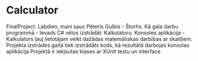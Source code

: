 ﻿# Calculator
FinalProject.
Labdien,
mani sauc Pēteris Gulbis - Štorhs.
Kā gala darbu programmā -  Ievads C# vēlos izstrādāt: Kalkulatoru.
Konsoles aplikācija -  Kalkulators ļauj lietotājam veikt dažādas matemātiskas darbības ar skaitļiem.
Projekta izstrādes gaitā tiek izstrādāts kods, kā rezultātā darbojas konsolas aplikācija
Projektā ir iekļautas klases ar XUnit testu un interface
